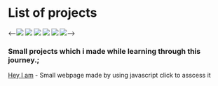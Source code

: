 # List of projects
<--![](https://img.shields.io/github/stars/con1mark)
![](https://img.shields.io/github/forks/con1mark)
![](https://img.shields.io/github/tag/con1mark)
![](https://img.shields.io/github/release/con1mark)
![](https://img.shields.io/github/issues/con1mark)
![](https://img.shields.io/bower/con1mark)-->
### Small projects which i made while learning through this journey.;
[Hey I am](https://con1mark.github.io/trial/hey%20project/index.html)  - Small webpage made by using javascript
click to asscess it
